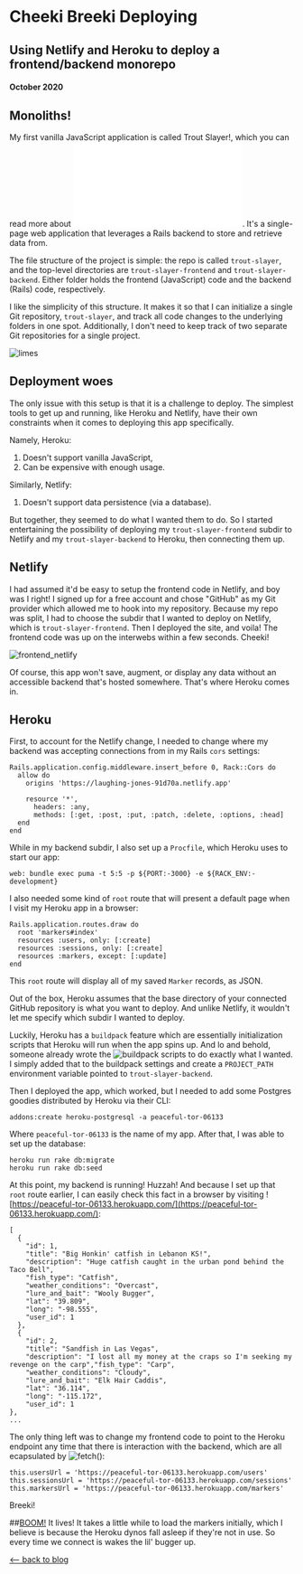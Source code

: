 # Cheeki Breeki Deploying
## Using Netlify and Heroku to deploy a frontend/backend monorepo
#### October 2020

## Monoliths!

My first vanilla JavaScript application is called Trout Slayer!, which you can read more about ![here](./flatiron/slaying-trout-with-json.html). It's a single-page web application that leverages a Rails backend to store and retrieve data from.

The file structure of the project is simple: the repo is called `trout-slayer`, and the top-level directories are `trout-slayer-frontend` and `trout-slayer-backend`. Either folder holds the frontend (JavaScript) code and the backend (Rails) code, respectively.

I like the simplicity of this structure. It makes it so that I can initialize a single Git repository, `trout-slayer`, and track all code changes to the underlying folders in one spot. Additionally, I don't need to keep track of two separate Git repositories for a single project.

![limes](./images/cheeki_breeki_deploying/limes.jpg)

## Deployment woes

The only issue with this setup is that it is a challenge to deploy. The simplest tools to get up and running, like Heroku and Netlify, have their own constraints when it comes to deploying this app specifically.

Namely, Heroku:
1. Doesn't support vanilla JavaScript,
2. Can be expensive with enough usage.

Similarly, Netlify:
1. Doesn't support data persistence (via a database).

But together, they seemed to do what I wanted them to do. So I started entertaining the possibility of deploying my `trout-slayer-frontend` subdir to Netlify and my `trout-slayer-backend` to Heroku, then connecting them up.

## Netlify
I had assumed it'd be easy to setup the frontend code in Netlify, and boy was I right! I signed up for a free account and chose "GitHub" as my Git provider which allowed me to hook into my repository. Because my repo was split, I had to choose the subdir that I wanted to deploy on Netlify, which is `trout-slayer-frontend`. Then I deployed the site, and voila! The frontend code was up on the interwebs within a few seconds. Cheeki!

![frontend_netlify](./images/cheeki_breeki_deploying/frontend_netlify.png)

Of course, this app won't save, augment, or display any data without an accessible backend that's hosted somewhere. That's where Heroku comes in.

## Heroku
First, to account for the Netlify change, I needed to change where my backend was accepting connections from in my Rails `cors` settings:
```
Rails.application.config.middleware.insert_before 0, Rack::Cors do
  allow do
    origins 'https://laughing-jones-91d70a.netlify.app'

    resource '*',
      headers: :any,
      methods: [:get, :post, :put, :patch, :delete, :options, :head]
  end
end
```

While in my backend subdir, I also set up a `Procfile`, which Heroku uses to start our app:
```
web: bundle exec puma -t 5:5 -p ${PORT:-3000} -e ${RACK_ENV:-development}
```

I also needed some kind of `root` route that will present a default page when I visit my Heroku app in a browser:
```
Rails.application.routes.draw do
  root 'markers#index'
  resources :users, only: [:create]
  resources :sessions, only: [:create]
  resources :markers, except: [:update]
end
```

This `root` route will display all of my saved `Marker` records, as JSON.

Out of the box, Heroku assumes that the base directory of your connected GitHub repository is what you want to deploy. And unlike Netlify, it wouldn't let me specify which subdir I wanted to deploy.

Luckily, Heroku has a `buildpack` feature which are essentially initialization scripts that Heroku will run when the app spins up. And lo and behold, someone already wrote the ![buildpack scripts](https://github.com/timanovsky/subdir-heroku-buildpack) to do exactly what I wanted. I simply added that to the buildpack settings and create a `PROJECT_PATH` environment variable pointed to `trout-slayer-backend`.

Then I deployed the app, which worked, but I needed to add some Postgres goodies distributed by Heroku via their CLI:
```
addons:create heroku-postgresql -a peaceful-tor-06133
```

Where `peaceful-tor-06133` is the name of my app. After that, I was able to set up the database:
```
heroku run rake db:migrate
heroku run rake db:seed
```

At this point, my backend is running! Huzzah! And because I set up that `root` route earlier, I can easily check this fact in a browser by visiting ![https://peaceful-tor-06133.herokuapp.com/](https://peaceful-tor-06133.herokuapp.com/):
```
[
  {
    "id": 1,
    "title": "Big Honkin' catfish in Lebanon KS!",
    "description": "Huge catfish caught in the urban pond behind the Taco Bell",
    "fish_type": "Catfish",
    "weather_conditions": "Overcast",
    "lure_and_bait": "Wooly Bugger",
    "lat": "39.809",
    "long": "-98.555",
    "user_id": 1
  },
  {
    "id": 2,
    "title": "Sandfish in Las Vegas",
    "description": "I lost all my money at the craps so I'm seeking my revenge on the carp","fish_type": "Carp",
    "weather_conditions": "Cloudy",
    "lure_and_bait": "Elk Hair Caddis",
    "lat": "36.114",
    "long": "-115.172",
    "user_id": 1
},
...
```

The only thing left was to change my frontend code to point to the Heroku endpoint any time that there is interaction with the backend, which are all ecapsulated by ![`fetch()`](https://developer.mozilla.org/en-US/docs/Web/API/Fetch_API):
```
this.usersUrl = 'https://peaceful-tor-06133.herokuapp.com/users'
this.sessionsUrl = 'https://peaceful-tor-06133.herokuapp.com/sessions'
this.markersUrl = 'https://peaceful-tor-06133.herokuapp.com/markers'
```

Breeki!

##[BOOM!](https://laughing-jones-91d70a.netlify.app/)
It lives! It takes a little while to load the markers initially, which I believe is because the Heroku dynos fall asleep if they're not in use. So every time we connect is wakes the lil' bugger up.

[⟵   back to blog](./blog-home.html)
